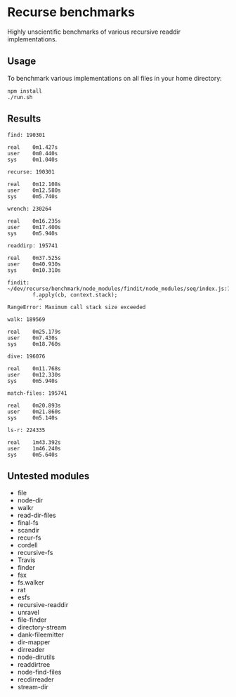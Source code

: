 Recurse benchmarks
==================

Highly unscientific benchmarks of various recursive readdir implementations.

Usage
-----

To benchmark various implementations on all files in your home directory:

    npm install
    ./run.sh

Results
-------

    find: 190301

    real    0m1.427s
    user    0m0.440s
    sys     0m1.040s

    recurse: 190301

    real    0m12.108s
    user    0m12.580s
    sys     0m5.740s

    wrench: 230264

    real    0m16.235s
    user    0m17.400s
    sys     0m5.940s

    readdirp: 195741

    real    0m37.525s
    user    0m40.930s
    sys     0m10.310s

    findit:
    ~/dev/recurse/benchmark/node_modules/findit/node_modules/seq/index.js:76
            f.apply(cb, context.stack);
              ^
    RangeError: Maximum call stack size exceeded

    walk: 189569

    real    0m25.179s
    user    0m7.430s
    sys     0m18.760s

    dive: 196076

    real    0m11.768s
    user    0m12.330s
    sys     0m5.940s

    match-files: 195741

    real    0m20.893s
    user    0m21.860s
    sys     0m5.140s

    ls-r: 224335

    real    1m43.392s
    user    1m46.240s
    sys     0m5.640s



Untested modules
----------------

* file
* node-dir
* walkr
* read-dir-files
* final-fs
* scandir
* recur-fs
* cordell
* recursive-fs
* Travis
* finder
* fsx
* fs.walker
* rat
* esfs
* recursive-readdir
* unravel
* file-finder
* directory-stream
* dank-fileemitter
* dir-mapper
* dirreader
* node-dirutils
* readdirtree
* node-find-files
* recdirreader
* stream-dir
